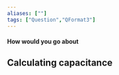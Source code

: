 ```yaml
---
aliases: [""]
tags: ["Question","QFormat3"]
---
```


#### How would you go about
## Calculating capacitance
